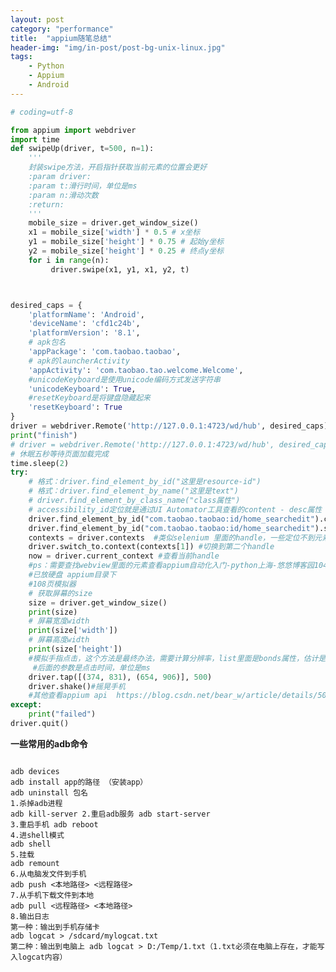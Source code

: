 ```yaml
---
layout: post
category: "performance"
title:  "appium随笔总结"
header-img: "img/in-post/post-bg-unix-linux.jpg"
tags:
    - Python
    - Appium
    - Android
---
```




```python
# coding=utf-8

from appium import webdriver
import time
def swipeUp(driver, t=500, n=1):
    '''
    封装swipe方法，开启指针获取当前元素的位置会更好
    :param driver:
    :param t:滑行时间，单位是ms
    :param n:滑动次数
    :return:
    '''
    mobile_size = driver.get_window_size()
    x1 = mobile_size['width'] * 0.5 # x坐标
    y1 = mobile_size['height'] * 0.75 # 起始y坐标
    y2 = mobile_size['height'] * 0.25 # 终点y坐标
    for i in range(n):
         driver.swipe(x1, y1, x1, y2, t)



desired_caps = {
    'platformName': 'Android',
    'deviceName': 'cfd1c24b',
    'platformVersion': '8.1',
    # apk包名
    'appPackage': 'com.taobao.taobao',
    # apk的launcherActivity
    'appActivity': 'com.taobao.tao.welcome.Welcome',
    #unicodeKeyboard是使用unicode编码方式发送字符串
    'unicodeKeyboard': True,
    #resetKeyboard是将键盘隐藏起来
    'resetKeyboard': True
}
driver = webdriver.Remote('http://127.0.0.1:4723/wd/hub', desired_caps)
print("finish")
# driver = webdriver.Remote('http://127.0.0.1:4723/wd/hub', desired_caps)
# 休眠五秒等待页面加载完成
time.sleep(2)
try:
    # 格式：driver.find_element_by_id("这里是resource-id")
    # 格式：driver.find_element_by_name("这里是text")
    # driver.find_element_by_class_name("class属性")
    # accessibility_id定位就是通过UI Automator工具查看的content - desc属性
    driver.find_element_by_id("com.taobao.taobao:id/home_searchedit").click()
    driver.find_element_by_id("com.taobao.taobao:id/home_searchedit").send_keys(u'shuru') #不知道不加u行不行
    contexts = driver.contexts  #类似selenium 里面的handle，一些定位不到元素是因为套用了webview，需要进行切换
    driver.switch_to.context(contexts[1]) #切换到第二个handle
    now = driver.current_context #查看当前handle
    #ps：需要查找webview里面的元素查看appium自动化入门-python上海-悠悠博客园104页，真用到的时候还可以看一下
    #已放硬盘 appium目录下
    #108页模拟器
    # 获取屏幕的size
    size = driver.get_window_size()
    print(size)
    # 屏幕宽度width
    print(size['width'])
    # 屏幕高度width
    print(size['height'])
    #模拟手指点击，这个方法是最终办法，需要计算分辨率，list里面是bonds属性，估计是坐标一类的
     #后面的参数是点击时间，单位是ms
    driver.tap([(374, 831), (654, 906)], 500)
    driver.shake()#摇晃手机
    #其他查看appium api  https://blog.csdn.net/bear_w/article/details/50330565
except:
    print("failed")
driver.quit()
```
**一些常用的adb命令**
<pre><code>
adb devices
adb install app的路径 （安装app）
adb uninstall 包名
1.杀掉adb进程
adb kill-server 2.重启adb服务 adb start-server
3.重启手机 adb reboot
4.进shell模式
adb shell
5.挂载
adb remount
6.从电脑发文件到手机
adb push <本地路径> <远程路径>
7.从手机下载文件到本地
adb pull <远程路径> <本地路径>
8.输出日志
第一种：输出到手机存储卡
adb logcat > /sdcard/mylogcat.txt
第二种：输出到电脑上 adb logcat > D:/Temp/1.txt（1.txt必须在电脑上存在，才能写入logcat内容）
</code></pre>





